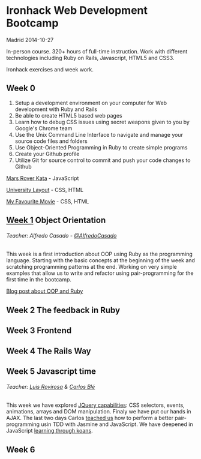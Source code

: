 # Ironhack Web Development Bootcamp
Madrid 2014-10-27

In-person course. 320+ hours of full-time instruction. Work with different technologies including Ruby on Rails, Javascript, HTML5 and CSS3.


Ironhack exercises and week work.

## Week 0
1. Setup a development environment on your computer for Web development with Ruby and Rails
2. Be able to create HTML5 based web pages
3. Learn how to debug CSS issues using secret weapons given to you by Google's Chrome team
4. Use the Unix Command Line Interface to navigate and manage your source code files and folders
5. Use Object-Oriented Programming in Ruby to create simple programs
6. Create your Github profile
7. Utilize Git for source control to commit and push your code changes to Github

[Mars Rover Kata](https://github.com/WyrmxD/mars_rover_kata) - JavaScript 

[University Layout](https://github.com/WyrmxD/university_layout) - CSS, HTML

[My Favourite Movie](https://github.com/WyrmxD/favmovie) - CSS, HTML


## [Week 1](https://github.com/WyrmxD/Ironhack/tree/master/week_01) Object Orientation
###### Teacher: Alfredo Casado - [@AlfredoCasado](https://twitter.com/AlfredoCasado)

This week is a first introduction about OOP using Ruby as the programming language. Starting with the basic concepts at the beginning of the week and scratching programming patterns at the end. Working on very simple examples that allow us to write and refactor using pair-programming for the first time in the bootcamp.

[Blog post about OOP and Ruby](http://wyrmxd.wordpress.com/2014/11/02/ironhack-semana-1-programacion-orientada-a-objetos-en-ruby/)

## Week 2 The feedback in Ruby
## Week 3 Frontend
## Week 4 The Rails Way
## Week 5 Javascript time
###### Teacher: [Luis Rovirosa](https://twitter.com/luisrovirosa) & [Carlos Blé](https://twitter.com/carlosble)

This week we have explored [JQuery capabilities](https://github.com/WyrmxD/Ironhack/tree/master/week_05/jquery): CSS selectors, events, animations, arrays and DOM manipulation. Finaly we have put our hands in AJAX.
The last two days Carlos [teached us](https://twitter.com/PabloLaVegui/status/538491900077293568) how to perform a better pair-programming usin TDD with Jasmine and JavaScript. We have deepened in JavaScript [learning through koans](https://github.com/WyrmxD/Ironhack/tree/master/week_05/jasmine/jsmine).


## Week 6

